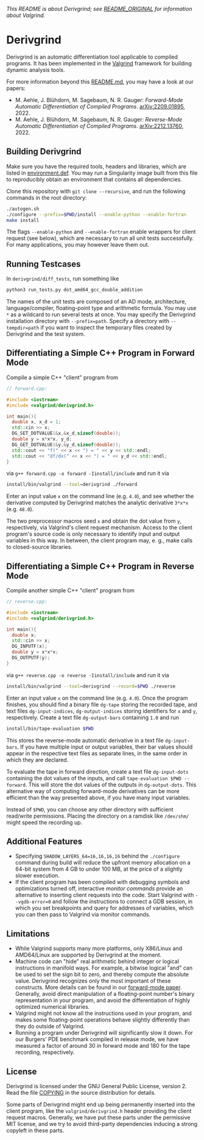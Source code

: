 *This README is about Derivgrind; see [README_ORIGINAL](README_ORIGINAL)
for information about Valgrind.*

# Derivgrind

Derivgrind is an automatic differentiation tool applicable to compiled programs.
It has been implemented in the [Valgrind](https://valgrind.org/)
framework for building dynamic analysis tools. 

For more information beyond this [README.md](README.md), you may have a look at our papers:
- M. Aehle, J. Blühdorn, M. Sagebaum, N. R. Gauger: *Forward-Mode Automatic Differentiation of Compiled Programs*. [arXiv:2209.01895](https://arxiv.org/abs/2209.01895), 2022.
- M. Aehle, J. Blühdorn, M. Sagebaum, N. R. Gauger: *Reverse-Mode Automatic Differentiation of Compiled Programs*. [arXiv:2212.13760](https://arxiv.org/abs/2212.13760), 2022.

## Building Derivgrind
Make sure you have the required tools, headers and libraries, which are listed in
[environment.def](environment.def). You may run a Singularity image built from 
this file to reproducibly obtain an environment that contains all dependencies.

Clone this repository with `git clone --recursive`, and run the following commands in the root directory: 
```bash
./autogen.sh
./configure --prefix=$PWD/install --enable-python --enable-fortran
make install
```
The flags `--enable-python` and `--enable-fortran` enable wrappers for client request (see below), which
are necessary to run all unit tests successfully. For many applications, you may however leave them out.

## Running Testcases

In `derivgrind/diff_tests`, run something like
```bash
python3 run_tests.py dot_amd64_gcc_double_addition
```
The names of the unit tests are composed of an AD mode, architecture, language/compiler, floating-point type and 
arithmetic formula. You may use `*` as a wildcard to run several tests at once. You may specify the 
Derivgrind installation directory with `--prefix=path`. Specify a directory with `--tempdir=path` if
you want to inspect the temporary files created by Derivgrind and the test system.

## Differentiating a Simple C++ Program in Forward Mode
Compile a simple C++ "client" program from 
```c++
// forward.cpp:

#include <iostream>
#include <valgrind/derivgrind.h>

int main(){
  double x, x_d = 1;
  std::cin >> x;
  DG_SET_DOTVALUE(&x,&x_d,sizeof(double));
  double y = x*x*x, y_d;
  DG_GET_DOTVALUE(&y,&y_d,sizeof(double));
  std::cout << "f(" << x << ") = " << y << std::endl;
  std::cout << "df/dx(" << x << ") = " << y_d << std::endl;
}
```
via `g++ forward.cpp -o forward -Iinstall/include` and run it via
```bash
install/bin/valgrind --tool=derivgrind ./forward
```
Enter an input value `x` on the command line (e.g. `4.0`), and see whether 
the derivative computed by Derivgrind matches the analytic derivative
`3*x*x` (e.g. `48.0`).

The two preprocessor macros seed `x` and obtain the dot value from `y`, 
respectively, via Valgrind's client request mechanism. Access to the client 
program's source code is only necessary to identify input and output variables
in this way. In between, the client program may,  e. g., make calls to closed-source 
libraries.

## Differentiating a Simple C++ Program in Reverse Mode
Compile another simple C++ "client" program from
```c++
// reverse.cpp:

#include <iostream>
#include <valgrind/derivgrind.h>

int main(){
  double x;
  std::cin >> x;
  DG_INPUTF(x);
  double y = x*x*x;
  DG_OUTPUTF(y);
}
```
via `g++ reverse.cpp -o reverse -Iinstall/include` and run it via
```bash
install/bin/valgrind --tool=derivgrind --record=$PWD ./reverse
```
Enter an input value `x` on the command line (e.g. `4.0`). Once the program
finishes, you should find a binary file `dg-tape` storing the recorded tape,
and text files `dg-input-indices`, `dg-output-indices` storing identifiers for
`x` and `y`, respectively. Create a text file `dg-output-bars` containing 
`1.0` and run 
```bash
install/bin/tape-evaluation $PWD
``` 
This stores the reverse-mode automatic derivative in a text file `dg-input-bars`. 
If you have multiple input or output variables, their bar values should appear 
in the respective text files as separate lines, in the same order in which they
are declared.

To evaluate the tape in forward direction, create a text file `dg-input-dots` containing
the dot values of the inputs, and call `tape-evaluation $PWD --forward`. This will
store the dot values of the outputs in `dg-output-dots`. This alternative way
of computing forward-mode derivatives can be more efficient than the way presented above,
if you have many input variables.

Instead of `$PWD`, you can choose any other directory with sufficient read/write permissions.
Placing the directory on a ramdisk like `/dev/shm/` might speed the recording up.

## Additional Features
- Specifying `SHADOW_LAYERS_64=16,16,16,16` behind the `./configure` command during build
  will reduce the upfront memory allocation on a 64-bit system from 4 GB to under 100 MB,
  at the price of a slightly slower execution.
- If the client program has been compiled with debugging symbols and optimizations turned off,
  interactive *monitor commands* provide an alternative to inserting client requests into the
  code. Start Valgrind with `--vgdb-error=0` and follow the instructions to connect a GDB
  session, in which you set breakpoints and query for addresses of variables, which you can then
  pass to Valgrind via monitor commands. 

## Limitations
- While Valgrind supports many more platforms, only X86/Linux and AMD64/Linux 
  are supported by Derivgrind at the moment.
- Machine code can "hide" real arithmetic behind integer or logical instructions 
  in manifold ways. For example, a bitwise logical "and" can be used to set the
  sign bit to zero, and thereby compute the absolute value. Derivgrind recognizes only
  the most important of these constructs. More details can be found in our 
  [forward-mode paper](https://arxiv.org/abs/2209.01895). Generally, avoid direct manipulation 
  of a floating-point number's binary representation in your program, and avoid the 
  differentiation of highly optimized numerical libraries.
- Valgrind might not know all the instructions used in your program, and makes 
  some floating-point operations behave slightly differently than they do outside
  of Valgrind.
- Running a program under Derivgrind will significantly slow it down. For our 
  Burgers' PDE benchmark compiled in release mode, we have measured a factor of 
  around 30 in forward mode and 180 for the tape recording, respectively.

## License
Derivgrind is licensed under the GNU General Public License, version 2. 
Read the file [COPYING](COPYING) in the source distribution for details.

Some parts of Derivgrind might end up being permanently inserted into 
the client program, like the `valgrind/derivgrind.h` header providing the client
request macros. Generally, we have put these parts under the permissive
MIT license, and we try to avoid third-party dependencies inducing a strong copyleft 
in these parts. 

  

